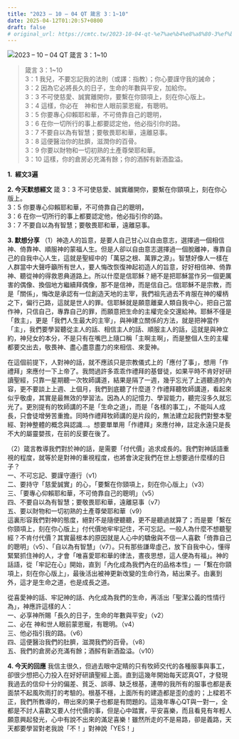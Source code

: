 ```yaml
---
title: "2023 – 10 – 04 QT 箴言 3：1~10"
date: 2025-04-12T01:20:57+0800
draft: false
# original_url: https://cmtc.tw/2023-10-04-qt-%e7%ae%b4%e8%a8%80-3%ef%bc%9a110
---
```


![2023 – 10 – 04 QT  箴言 3：1\~10](/images/qt.jpg  "2023 – 10 – 04 QT  箴言 3：1\~10")

> 箴言 3：1\~10  
> 3：1 我兒，不要忘記我的法則（或譯：指教）；你心要謹守我的誡命；  
> 3：2 因為它必將長久的日子，生命的年數與平安，加給你。  
> 3：3 不可使慈愛、誠實離開你，要繫在你頸項上，刻在你心版上。  
> 3：4 這樣，你必在　神和世人眼前蒙恩寵，有聰明。  
> 3：5 你要專心仰賴耶和華，不可倚靠自己的聰明，  
> 3：6 在你一切所行的事上都要認定他，他必指引你的路。  
> 3：7 不要自以為有智慧；要敬畏耶和華，遠離惡事。  
> 3：8 這便醫治你的肚臍，滋潤你的百骨。  
> 3：9 你要以財物和一切初熟的土產尊榮耶和華。  
> 3：10 這樣，你的倉房必充滿有餘；你的酒醡有新酒盈溢。

**1.  經文3遍**

**2. 今天默想經文**
箴 3：3 不可使慈愛、誠實離開你，要繫在你頸項上，刻在你心版上。  
3：5 你要專心仰賴耶和華，不可倚靠自己的聰明，  
3：6 在你一切所行的事上都要認定他，他必指引你的路。  
3：7 不要自以為有智慧；要敬畏耶和華，遠離惡事。

**3. 默想分享**
（1）神造人的旨意，是要人自己甘心以自由意志，選擇過一個相信神、倚靠神、順服神的蒙福人生。但是人卻以自由意志選擇過一個脫離神，專靠自己的自我中心人生，這就是聖經中的「萬惡之根、萬罪之源」。智慧好像人一樣在人群當中大聲呼籲所有世人，要人悔改恢復神起初造人的旨意，好好相信神、倚靠神、聽從神的得救恩典道路上。所以什麼是信耶穌？絕不是把耶穌當作另一個更厲害的偶像、換個地方繼續拜偶像，那不是信神，而是信自己。信耶穌不是宗教，而是「關係」，悔改是承認有一位創造天地的主宰，我們祖先過去不肯服在神的權柄之下，偏行己路，這就是世人的罪。信耶穌就是願意離棄人類自我中心，把自己當作神，只信自己，專靠自己的罪，而願意把生命的主權完全交還給神。耶穌不僅是「救主」，更是「我們人生最大的主宰」，與神建立關係的方法，就是把神當作「主」，我們要學習聽從主人的話、相信主人的話、順服主人的話，這就是與神立約，神兒女的本分，不是只有在嘴巴上隨口稱「主啊主啊」，而是整個人生的主權都要交出去，敬畏神、盡心盡意盡力的來相信、來愛神。

在這個前提下，人對神的話，就不應該只是宗教儀式上的「應付了事」，想用「作禮拜」來應付一下上帝了。我問過許多乖乖作禮拜的基督徒，如果平時不肯好好研讀聖經，只靠一星期聽一次牧師講道，結果是隔了一週，幾乎忘光了上週聽道的內容，更不要談上上週、上個月，我們到底聽了什麼道？作禮拜聽牧師講道，看起來似乎敬虔，其實是最無效的學習法。因為人的記憶力、學習能力，聽完沒多久就忘光了。更別提有的牧師講的不是「生命之道」，而是「各樣的事工」，不能叫人成長，只會徒增勞苦重擔。同時作禮拜牧師講的是片段的，無法建立起我們對整本聖經、對神整體的概念與認識…。想要單單用「作禮拜」來應付神，註定永遠只是長不大的屬靈嬰孩，在前的反要在後了。

（2）箴言教導我們對於神的話，是需要「付代價」追求成長的。我們對神話語重視的程度，就等於是對神的重視程度，也將會決定我們在世上想要過什麼樣的日子？  
一、不可忘記、要謹守遵行（v1）  
二、要持守「慈愛誠實」的心，「要繫在你頸項上，刻在你心版上」（v3）  
三、「要專心仰賴耶和華，不可倚靠自己的聰明」（v5）  
四、不要自以為有智慧；要敬畏耶和華，遠離惡事（v7）  
五、要以財物和一切初熟的土產尊榮耶和華（v9）  
這裏形容我們對神的態度，絕對不是隨便聽聽，更不是聽過就算了；而是要「繫在你頸項上，刻在你心版上」付代價地牢牢記住，不可忘記。一般人為什麼不想聽聖經？不肯付代價？其實最根本的原因就是人心中的驕傲與不信—人喜歡「倚靠自己的聰明」（v5）、「自以為有智慧」（v7）。只有那些謙卑虛己，放下自我中心，懂得緊緊抓住神的人，才會「唯喜愛耶和華的律法，晝夜思想，這人便為有福」。神的話語，從「牢記在心」開始，直到「內化成為我們內在的品格本性」—「繫在你頸項上，刻在你心版上」，最後活出被神更新改變的生命行為，結出果子。由裏到外，這才是生命之道，也是成長之道。

從喜愛神的話、牢記神的話、內化成為我們的生命，再活出「聖潔公義的性情行為」，神應許這樣的人：  
一、必享神所賜「長久的日子，生命的年數與平安」（v2）  
二、必在 神和世人眼前蒙恩寵，有聰明。（v4）  
三、他必指引我的路。（v6）  
四、這便醫治我們的肚臍，滋潤我們的百骨。（v8）  
五、我們的倉房必充滿有餘；酒醡有新酒盈溢。（v10）

**4. 今天的回應**
我信主很久，但過去眼中定睛的只有牧師交代的各種服事與事工，卻很少想把心力投入在好好研讀聖經上面。直到這幾年開始每天認真QT，才發現我過去的信仰十分的偏差、貧乏、誤導、缺乏根基，連帶的我所有的服事也都是表面禁不起風吹雨打的考驗的。根基不穩，上面所有的建造都是歪的虛的；上樑若不正，我們所教導的，帶出來的果子也都是有問題的。這幾年專心QT與一對一，全都是不討人喜歡又要人付代價的事，但是心中踏實，平安喜樂，而且看見有年輕人願意興起發光，心中有說不出來的滿足喜樂！雖然所走的不是易路，卻是義路，天天都要學習對老我說「不！」對神說「YES！」
